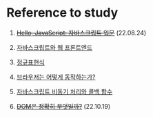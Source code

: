 # Reference to study

1. ~~[Hello, JavaScript: 자바스크립트 입문](https://school.programmers.co.kr/learn/courses/3)~~   (22.08.24)

2. [자바스크립트와 웹 프론트엔드](https://school.programmers.co.kr/learn/courses/10)

3. [정규표현식](https://school.programmers.co.kr/learn/courses/11)

4. [브라우저는 어떻게 동작하는가?](https://d2.naver.com/helloworld/59361)

5. [자바스크립트 비동기 처리와 콜백 함수](https://joshua1988.github.io/web-development/javascript/javascript-asynchronous-operation/)

6. ~~[DOM은 정확히 무엇일까?](https://wit.nts-corp.com/2019/02/14/5522)~~ (22.10.19)

